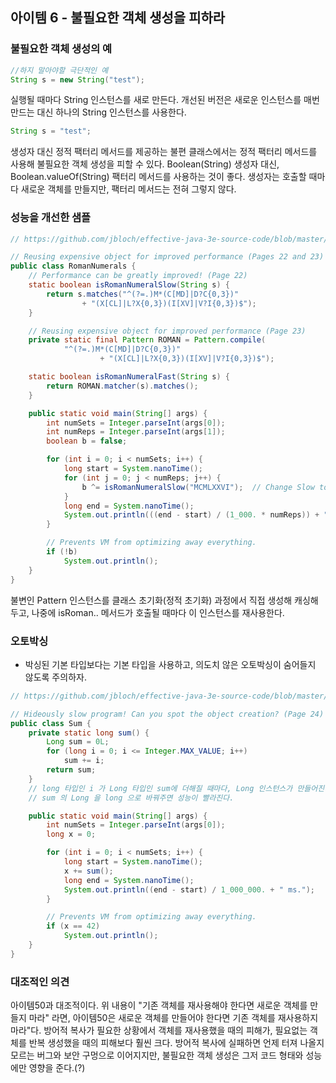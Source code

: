 ## 아이템 6 - 불필요한 객체 생성을 피하라

### 불필요한 객체 생성의 예

````java
//하지 말아야할 극단적인 예
String s = new String("test");
````

실행될 때마다 String 인스턴스를 새로 만든다. 개선된 버전은 새로운 인스턴스를 매번 만드는 대신 하나의 String 인스턴스를 사용한다.

````java
String s = "test";
````

생성자 대신 정적 팩터리 메서드를 제공하는 불편 클래스에서는 정적 팩터리 메서드를 사용해 불필요한 객체 생성을 피할 수 있다. Boolean(String) 생성자 대신, Boolean.valueOf(String) 팩터리 메서드를 사용하는 것이 좋다. 생성자는 호출할 때마다 새로운 객체를 만들지만, 팩터리 메서드는 전혀 그렇지 않다. 

### 성능을 개선한 샘플 

````java
// https://github.com/jbloch/effective-java-3e-source-code/blob/master/src/effectivejava/chapter2/item6/RomanNumerals.java

// Reusing expensive object for improved performance (Pages 22 and 23)
public class RomanNumerals {
    // Performance can be greatly improved! (Page 22)
    static boolean isRomanNumeralSlow(String s) {
        return s.matches("^(?=.)M*(C[MD]|D?C{0,3})"
                + "(X[CL]|L?X{0,3})(I[XV]|V?I{0,3})$");
    }

    // Reusing expensive object for improved performance (Page 23)
    private static final Pattern ROMAN = Pattern.compile(
            "^(?=.)M*(C[MD]|D?C{0,3})"
                    + "(X[CL]|L?X{0,3})(I[XV]|V?I{0,3})$");

    static boolean isRomanNumeralFast(String s) {
        return ROMAN.matcher(s).matches();
    }

    public static void main(String[] args) {
        int numSets = Integer.parseInt(args[0]);
        int numReps = Integer.parseInt(args[1]);
        boolean b = false;

        for (int i = 0; i < numSets; i++) {
            long start = System.nanoTime();
            for (int j = 0; j < numReps; j++) {
                b ^= isRomanNumeralSlow("MCMLXXVI");  // Change Slow to Fast to see performance difference
            }
            long end = System.nanoTime();
            System.out.println(((end - start) / (1_000. * numReps)) + " μs.");
        }

        // Prevents VM from optimizing away everything.
        if (!b)
            System.out.println();
    }
}
````

불변인 Pattern 인스턴스를 클래스 초기화(정적 초기화) 과정에서 직접 생성해 캐싱해두고, 나중에 isRoman.. 메서드가 호출될 때마다 이 인스턴스를 재사용한다.


### 오토박싱

- 박싱된 기본 타입보다는 기본 타입을 사용하고, 의도치 않은 오토박싱이 숨어들지 않도록 주의하자.

````java
// https://github.com/jbloch/effective-java-3e-source-code/blob/master/src/effectivejava/chapter2/item6/Sum.java

// Hideously slow program! Can you spot the object creation? (Page 24)
public class Sum {
    private static long sum() {
        Long sum = 0L;
        for (long i = 0; i <= Integer.MAX_VALUE; i++)
            sum += i;
        return sum;
    }
    // long 타입인 i 가 Long 타입인 sum에 더해질 때마다, Long 인스턴스가 만들어진다.
    // sum 의 Long 을 long 으로 바꿔주면 성능이 빨라진다.

    public static void main(String[] args) {
        int numSets = Integer.parseInt(args[0]);
        long x = 0;

        for (int i = 0; i < numSets; i++) {
            long start = System.nanoTime();
            x += sum();
            long end = System.nanoTime();
            System.out.println((end - start) / 1_000_000. + " ms.");
        }

        // Prevents VM from optimizing away everything.
        if (x == 42)
            System.out.println();
    }
}
````

### 대조적인 의견

아이템50과 대조적이다. 위 내용이 "기존 객체를 재사용해야 한다면 새로운 객체를 만들지 마라" 라면, 아이템50은 새로운 객체를 만들어야 한다면 기존 객체를 재사용하지 마라"다. 방어적 복사가 필요한 상황에서 객체를 재사용했을 때의 피해가, 필요없는 객체를 반복 생성했을 때의 피해보다 훨씬 크다. 방어적 복사에 실패하면 언제 터져 나올지 모르는 버그와 보안 구멍으로 이어지지만, 불필요한 객체 생성은 그저 코드 형태와 성능에만 영향을 준다.(?)